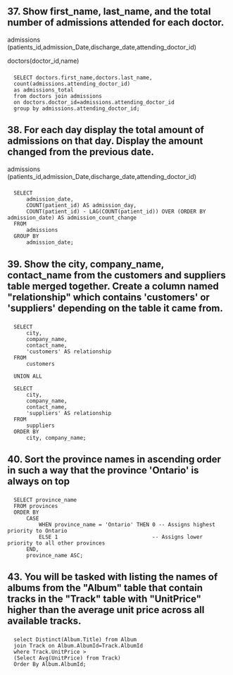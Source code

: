 ## 37. Show first_name, last_name, and the total number of admissions attended for each doctor. 

admissions (patients_id,admission_Date,discharge_date,attending_doctor_id)

doctors(doctor_id,name)

###
      SELECT doctors.first_name,doctors.last_name,
      count(admissions.attending_doctor_id)
      as admissions_total
      from doctors join admissions
      on doctors.doctor_id=admissions.attending_doctor_id
      group by admissions.attending_doctor_id;
###

## 38. For each day display the total amount of admissions on that day. Display the amount changed from the previous date.
admissions (patients_id,admission_Date,discharge_date,attending_doctor_id)
###
      SELECT
          admission_date,
          COUNT(patient_id) AS admission_day,
          COUNT(patient_id) - LAG(COUNT(patient_id)) OVER (ORDER BY admission_date) AS admission_count_change
      FROM
          admissions
      GROUP BY
          admission_date;
###

## 39. Show the city, company_name, contact_name from the customers and suppliers table merged together. Create a column named "relationship" which contains 'customers' or 'suppliers' depending on the table it came from.

###
      SELECT
          city,
          company_name,
          contact_name,
          'customers' AS relationship
      FROM
          customers
      
      UNION ALL
      
      SELECT
          city,
          company_name,
          contact_name,
          'suppliers' AS relationship
      FROM
          suppliers
      ORDER BY
          city, company_name;
###

## 40. Sort the province names in ascending order in such a way that the province 'Ontario' is always on top

###
      SELECT province_name
      FROM provinces
      ORDER BY
          CASE
              WHEN province_name = 'Ontario' THEN 0 -- Assigns highest priority to Ontario
              ELSE 1                              -- Assigns lower priority to all other provinces
          END,
          province_name ASC;  
###


## 43. You will be tasked with listing the names of albums from the "Album" table that contain tracks in the "Track" table with "UnitPrice" higher than the average unit price across all available tracks.

###
      select Distinct(Album.Title) from Album
      join Track on Album.AlbumId=Track.AlbumId
      where Track.UnitPrice > 
      (Select Avg(UnitPrice) from Track)
      Order By Album.AlbumId;
###
